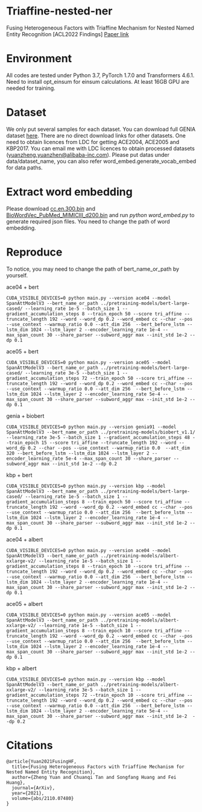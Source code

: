 # Triaffine-nested-ner
Fusing Heterogeneous Factors with Triaffine Mechanism for Nested Named Entity Recognition [ACL2022 Findings] [Paper link](https://arxiv.org/abs/2110.07480)

# Environment
All codes are tested under Python 3.7, PyTorch 1.7.0 and Transformers 4.6.1.
Need to install opt_einsum for einsum calculations.
At least 16GB GPU are needed for training.

# Dataset
We only put several samples for each dataset.
You can download full GENIA dataset [here](https://drive.google.com/file/d/1i37ZmJAofKXuOJbq1nG5kqPTM081WfXQ/view?usp=sharing).
There are no direct download links for other datasets.
One need to obtain licences from LDC for getting ACE2004, ACE2005 and KBP2017.
You can email me with LDC licences to obtain processed datasets (yuanzheng.yuanzhen@alibaba-inc.com). 
Please put datas under data/dataset_name, you can also refer word_embed.generate_vocab_embed for data paths.

# Extract word embedding
Please download [cc.en.300.bin](https://dl.fbaipublicfiles.com/fasttext/vectors-crawl/cc.en.300.bin.gz) and [BioWordVec_PubMed_MIMICIII_d200.bin](https://ftp.ncbi.nlm.nih.gov/pub/lu/Suppl/BioSentVec/BioWordVec_PubMed_MIMICIII_d200.bin) and run *python word_embed.py* to generate required json files. You need to change the path of word embedding.

# Reproduce
To notice, you may need to change the path of bert_name_or_path by yourself.

ace04 + bert
```shell
CUDA_VISIBLE_DEVICES=0 python main.py --version ace04 --model SpanAttModelV3 --bert_name_or_path ../pretraining-models/bert-large-cased/ --learning_rate 1e-5 --batch_size 1 --gradient_accumulation_steps 8 --train_epoch 50 --score tri_affine --truncate_length 192 --word --word_dp 0.2 --word_embed cc --char --pos --use_context --warmup_ratio 0.0 --att_dim 256  --bert_before_lstm --lstm_dim 1024 --lstm_layer 2 --encoder_learning_rate 1e-4 --max_span_count 30 --share_parser --subword_aggr max --init_std 1e-2 --dp 0.1
```

ace05 + bert
```shell
CUDA_VISIBLE_DEVICES=0 python main.py --version ace05 --model SpanAttModelV3 --bert_name_or_path ../pretraining-models/bert-large-cased/ --learning_rate 3e-5 --batch_size 1 --gradient_accumulation_steps 72 --train_epoch 50 --score tri_affine --truncate_length 192 --word --word_dp 0.2 --word_embed cc --char --pos --use_context --warmup_ratio 0.0 --att_dim 256  --bert_before_lstm --lstm_dim 1024 --lstm_layer 2 --encoder_learning_rate 5e-4 --max_span_count 30 --share_parser --subword_aggr max --init_std 1e-2 --dp 0.1
```

genia + biobert
```shell
CUDA_VISIBLE_DEVICES=0 python main.py --version genia91 --model SpanAttModelV3 --bert_name_or_path ../pretraining-models/biobert_v1.1/ --learning_rate 3e-5 --batch_size 1 --gradient_accumulation_steps 48 --train_epoch 15 --score tri_affine --truncate_length 192 --word --word_dp 0.2 --char --pos --use_context --warmup_ratio 0.0  --att_dim 320 --bert_before_lstm --lstm_dim 1024 --lstm_layer 2 --encoder_learning_rate 5e-4 --max_span_count 30 --share_parser --subword_aggr max --init_std 1e-2 --dp 0.2
```

kbp + bert
```shell
CUDA_VISIBLE_DEVICES=0 python main.py --version kbp --model SpanAttModelV3 --bert_name_or_path ../pretraining-models/bert-large-cased/ --learning_rate 1e-5 --batch_size 1 --gradient_accumulation_steps 8 --train_epoch 50 --score tri_affine --truncate_length 192 --word --word_dp 0.2 --word_embed cc --char --pos --use_context --warmup_ratio 0.0 --att_dim 256  --bert_before_lstm --lstm_dim 1024 --lstm_layer 2 --encoder_learning_rate 1e-4 --max_span_count 30 --share_parser --subword_aggr max --init_std 1e-2 --dp 0.1
```

ace04 + albert
```shell
CUDA_VISIBLE_DEVICES=0 python main.py --version ace04 --model SpanAttModelV3 --bert_name_or_path ../pretraining-models/albert-xxlarge-v2/ --learning_rate 1e-5 --batch_size 1 --gradient_accumulation_steps 8 --train_epoch 10 --score tri_affine --truncate_length 192 --word --word_dp 0.2 --word_embed cc --char --pos --use_context --warmup_ratio 0.0 --att_dim 256  --bert_before_lstm --lstm_dim 1024 --lstm_layer 2 --encoder_learning_rate 1e-4 --max_span_count 30 --share_parser --subword_aggr max --init_std 1e-2 --dp 0.1
```

ace05 + albert
```shell
CUDA_VISIBLE_DEVICES=0 python main.py --version ace05 --model SpanAttModelV3 --bert_name_or_path ../pretraining-models/albert-xxlarge-v2/ --learning_rate 1e-5 --batch_size 1 --gradient_accumulation_steps 8 --train_epoch 10 --score tri_affine --truncate_length 192 --word --word_dp 0.2 --word_embed cc --char --pos --use_context --warmup_ratio 0.0 --att_dim 256  --bert_before_lstm --lstm_dim 1024 --lstm_layer 2 --encoder_learning_rate 1e-4 --max_span_count 30 --share_parser --subword_aggr max --init_std 1e-2 --dp 0.1
```

kbp + albert
```shell
CUDA_VISIBLE_DEVICES=0 python main.py --version kbp --model SpanAttModelV3 --bert_name_or_path ../pretraining-models/albert-xxlarge-v2/ --learning_rate 3e-5 --batch_size 1 --gradient_accumulation_steps 72 --train_epoch 10 --score tri_affine --truncate_length 192 --word --word_dp 0.2 --word_embed cc --char --pos --use_context --warmup_ratio 0.0 --att_dim 256  --bert_before_lstm --lstm_dim 1024 --lstm_layer 2 --encoder_learning_rate 5e-4 --max_span_count 30 --share_parser --subword_aggr max --init_std 1e-2  --dp 0.2
```

# Citations
```
@article{Yuan2021FusingHF,
  title={Fusing Heterogeneous Factors with Triaffine Mechanism for Nested Named Entity Recognition},
  author={Zheng Yuan and Chuanqi Tan and Songfang Huang and Fei Huang},
  journal={ArXiv},
  year={2021},
  volume={abs/2110.07480}
}
```
